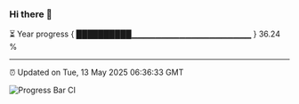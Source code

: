 ### Hi there 👋

⏳ Year progress { ██████████▁▁▁▁▁▁▁▁▁▁▁▁▁▁▁▁▁▁▁▁ } 36.24 %

---

⏰ Updated on Tue, 13 May 2025 06:36:33 GMT

![Progress Bar CI](https://github.com/DhruviPatel157/GitHub-Actions-Demo/workflows/Progress%20Bar%20CI/badge.svg)
